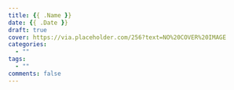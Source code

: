 ```yaml
---
title: {{ .Name }}
date: {{ .Date }}
draft: true
cover: https://via.placeholder.com/256?text=NO%20COVER%20IMAGE
categories:
  - ""
tags:
  - ""
comments: false
---
```

